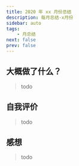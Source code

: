 ```yaml
---
title: 2020 年 xx 月份总结
description: 每月总结-x月份
sidebar: auto
tags:
    - 月总结
next: false
prev: false
---
```


## 大概做了什么？

> todo


## 自我评价

> todo


## 感想

> todo

